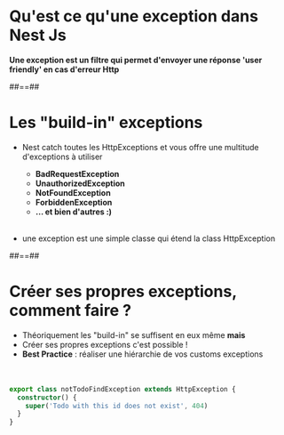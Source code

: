 # Qu'est ce qu'une exception dans Nest Js

**Une exception est un filtre qui permet d'envoyer une réponse 'user friendly' en cas d'erreur Http**
<!-- .element: class="full-center" -->

##==##

# Les "build-in" exceptions
- Nest catch toutes les HttpExceptions et vous offre une multitude d'exceptions à utiliser
    - **BadRequestException**
    - **UnauthorizedException**
    - **NotFoundException**
    - **ForbiddenException**
    - **... et bien d'autres :)** <br/><br/>
    
- une exception est une simple classe qui étend la class HttpException

##==##

<!-- .slide: class="with-code inconsolata"-->
# Créer ses propres exceptions, comment faire ?
- Théoriquement les "build-in" se suffisent en eux même **mais**
- Créer ses propres exceptions c'est possible !
- **Best Practice** : réaliser une hiérarchie de vos customs exceptions <br/><br/><br/>

```typescript
export class notTodoFindException extends HttpException {
  constructor() {
    super('Todo with this id does not exist', 404)
  }
}
```
<!-- .element: class="big-code"-->
